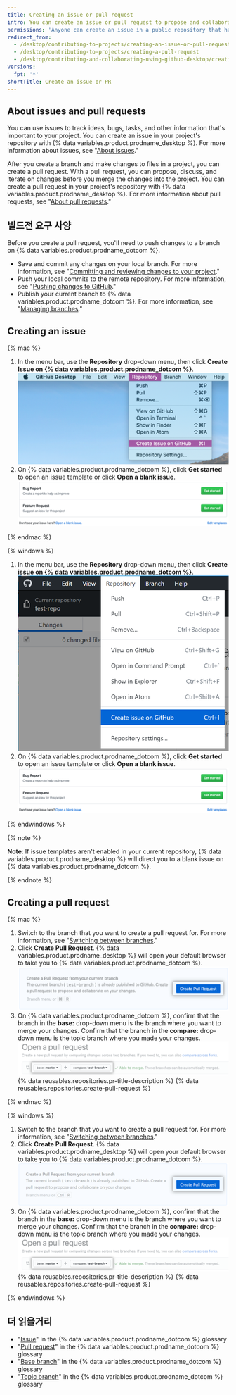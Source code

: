```yaml
---
title: Creating an issue or pull request
intro: You can create an issue or pull request to propose and collaborate on changes to a repository.
permissions: 'Anyone can create an issue in a public repository that has issues enabled. Anyone with read permissions to a repository can create a pull request, but you must have write permissions to create a branch.'
redirect_from:
  - /desktop/contributing-to-projects/creating-an-issue-or-pull-request
  - /desktop/contributing-to-projects/creating-a-pull-request
  - /desktop/contributing-and-collaborating-using-github-desktop/creating-an-issue-or-pull-request
versions:
  fpt: '*'
shortTitle: Create an issue or PR
---
```


## About issues and pull requests

You can use issues to track ideas, bugs, tasks, and other information that's important to your project. You can create an issue in your project's repository with {% data variables.product.prodname_desktop %}. For more information about issues, see "[About issues](/github/managing-your-work-on-github/about-issues)."

After you create a branch and make changes to files in a project, you can create a pull request. With a pull request, you can propose, discuss, and iterate on changes before you merge the changes into the project. You can create a pull request in your project's repository with {% data variables.product.prodname_desktop %}. For more information about pull requests, see "[About pull requests](/github/collaborating-with-issues-and-pull-requests/about-pull-requests)."

## 빌드전 요구 사양

Before you create a pull request, you'll need to push changes to a branch on {% data variables.product.prodname_dotcom %}.
- Save and commit any changes on your local branch. For more information, see "[Committing and reviewing changes to your project](/desktop/contributing-and-collaborating-using-github-desktop/committing-and-reviewing-changes-to-your-project)."
- Push your local commits to the remote repository. For more information, see "[Pushing changes to GitHub](/desktop/contributing-and-collaborating-using-github-desktop/pushing-changes-to-github)."
- Publish your current branch to {% data variables.product.prodname_dotcom %}. For more information, see "[Managing branches](/desktop/contributing-and-collaborating-using-github-desktop/managing-branches)."

## Creating an issue

{% mac %}

1. In the menu bar, use the **Repository** drop-down menu, then click **Create Issue on {% data variables.product.prodname_dotcom %}**. ![Repository value in the Branch menu](/assets/images/help/desktop/create-issue-mac.png)
2. On {% data variables.product.prodname_dotcom %}, click **Get started** to open an issue template or click **Open a blank issue**. ![Create new issue options](/assets/images/help/desktop/create-new-issue.png)

{% endmac %}

{% windows %}

1. In the menu bar, use the **Repository** drop-down menu, then click **Create issue on {% data variables.product.prodname_dotcom %}**. ![The Repository value in the Branch menu](/assets/images/help/desktop/create-issue-windows.png)
2. On {% data variables.product.prodname_dotcom %}, click **Get started** to open an issue template or click **Open a blank issue**. ![Create new issue options](/assets/images/help/desktop/create-new-issue.png)

{% endwindows %}

{% note %}

**Note**: If issue templates aren't enabled in your current repository, {% data variables.product.prodname_desktop %} will direct you to a blank issue on {% data variables.product.prodname_dotcom %}.

{% endnote %}

## Creating a pull request

{% mac %}

1. Switch to the branch that you want to create a pull request for. For more information, see "[Switching between branches](/desktop/contributing-and-collaborating-using-github-desktop/managing-branches#switching-between-branches)."
2. Click **Create Pull Request**. {% data variables.product.prodname_desktop %} will open your default browser to take you to {% data variables.product.prodname_dotcom %}. ![The Create Pull Request button](/assets/images/help/desktop/mac-create-pull-request.png)
4. On {% data variables.product.prodname_dotcom %}, confirm that the branch in the **base:** drop-down menu is the branch where you want to merge your changes. Confirm that the branch in the **compare:** drop-down menu is the topic branch where you made your changes. ![Drop-down menus for choosing the base and compare branches](/assets/images/help/desktop/base-and-compare-branches.png)
{% data reusables.repositories.pr-title-description %}
{% data reusables.repositories.create-pull-request %}

{% endmac %}

{% windows %}

1. Switch to the branch that you want to create a pull request for. For more information, see "[Switching between branches](/desktop/contributing-and-collaborating-using-github-desktop/managing-branches#switching-between-branches)."
2. Click **Create Pull Request**. {% data variables.product.prodname_desktop %} will open your default browser to take you to {% data variables.product.prodname_dotcom %}. ![The Create Pull Request button](/assets/images/help/desktop/windows-create-pull-request.png)
3. On {% data variables.product.prodname_dotcom %}, confirm that the branch in the **base:** drop-down menu is the branch where you want to merge your changes. Confirm that the branch in the **compare:** drop-down menu is the topic branch where you made your changes. ![Drop-down menus for choosing the base and compare branches](/assets/images/help/desktop/base-and-compare-branches.png)
{% data reusables.repositories.pr-title-description %}
{% data reusables.repositories.create-pull-request %}

{% endwindows %}

## 더 읽을거리
- "[Issue](/github/getting-started-with-github/github-glossary#issue)" in the {% data variables.product.prodname_dotcom %} glossary
- "[Pull request](/github/getting-started-with-github/github-glossary#pull-request)" in the {% data variables.product.prodname_dotcom %} glossary
- "[Base branch](/github/getting-started-with-github/github-glossary#base-branch)" in the {% data variables.product.prodname_dotcom %} glossary
- "[Topic branch](/github/getting-started-with-github/github-glossary#topic-branch)" in the {% data variables.product.prodname_dotcom %} glossary
